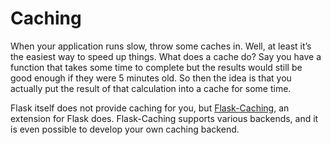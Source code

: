 

# Caching


When your application runs slow, throw some caches in. Well, at least
it’s the easiest way to speed up things. What does a cache do? Say you
have a function that takes some time to complete but the results would
still be good enough if they were 5 minutes old. So then the idea is that
you actually put the result of that calculation into a cache for some
time.


Flask itself does not provide caching for you, but [Flask-Caching](https://flask-caching.readthedocs.io/en/latest/), an
extension for Flask does. Flask-Caching supports various backends, and it is
even possible to develop your own caching backend.








